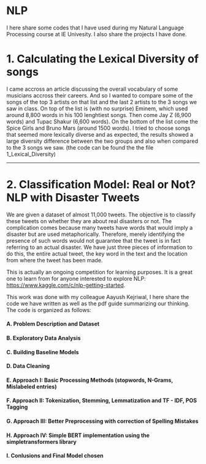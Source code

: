 # NLP
I here share some codes that I have used during my Natural Language Processing course at IE Univesity. I also share the projects I have done.

# 1. Calculating the Lexical Diversity of songs
I came accross an article discussing the overall vocabulary of some musicians accross their careers. And so I wanted to compare some of the songs of the top 3 artists on that list and the last 2 artists to the 3 songs we saw in class.
On top of the list is (with no surprise) Eminem, which used around 8,800 words in his 100 lenghtiest songs. Then come Jay Z (6,900 words) and Tupac Shakur (6,600 words). On the bottom of the list come the Spice Girls and Bruno Mars (around 1500 words).
I tried to choose songs that seemed more lexically diverse and as expected, the results showed a large diversity difference between the two groups and also when compared to the 3 songs we saw. (the code can be found the the file 1_Lexical_Diversity)
___
# 2. Classification Model: Real or Not? NLP with Disaster Tweets
We are given a dataset of almost 11,000 tweets. The objective is to classify these tweets on whether they are about real disasters or not. The complication comes because many tweets have words that would imply a disaster but are used metaphorically. Therefore, merely identifying the presence of such words would not guarantee that the tweet is in fact referring to an actual disaster.
We have just three pieces of information to do this, the entire actual tweet, the key word in the text and the location from where the tweet has been made.

This is actually an ongoing competition for learning purposes. It is a great one to learn from for anyone interested to explore NLP: https://www.kaggle.com/c/nlp-getting-started. 

This work was done with my colleague Aayush Kejriwal, I here share the code we have written as well as the pdf guide summarizing our thinking. The code is organized as follows:

#### A. Problem Description and Dataset

#### B. Exploratory Data Analysis

#### C. Building Baseline Models

#### D. Data Cleaning

#### E. Approach I: Basic Processing Methods (stopwords, N-Grams, Mislabeled entries)

#### F. Approach II: Tokenization, Stemming, Lemmatization and  TF - IDF, POS Tagging

#### G. Approach III: Better Preprocessing with correction of Spelling Mistakes

#### H. Approach IV: Simple BERT implementation using the simpletransformers library

#### I. Conlusions and Final Model chosen

